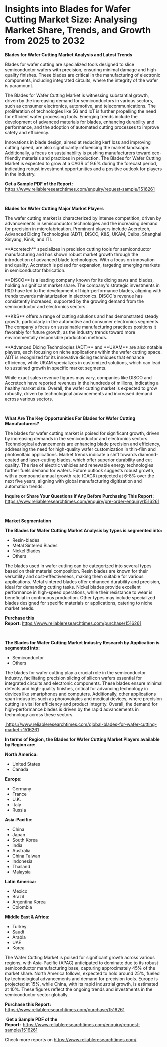 <p><h1>Insights into Blades for Wafer Cutting Market Size: Analysing Market Share, Trends, and Growth from 2025 to 2032</h1></p><p><strong>Blades for Wafer Cutting Market Analysis and Latest Trends</strong></p>
<p><p>Blades for wafer cutting are specialized tools designed to slice semiconductor wafers with precision, ensuring minimal damage and high-quality finishes. These blades are critical in the manufacturing of electronic components, including integrated circuits, where the integrity of the wafer is paramount. </p><p>The Blades for Wafer Cutting Market is witnessing substantial growth, driven by the increasing demand for semiconductors in various sectors, such as consumer electronics, automotive, and telecommunications. The proliferation of technologies like 5G and IoT is further propelling the need for efficient wafer processing tools. Emerging trends include the development of advanced materials for blades, enhancing durability and performance, and the adoption of automated cutting processes to improve safety and efficiency.</p><p>Innovations in blade design, aimed at reducing kerf loss and improving cutting speed, are also significantly influencing the market landscape. Additionally, a focus on sustainability is pushing manufacturers toward eco-friendly materials and practices in production. The Blades for Wafer Cutting Market is expected to grow at a CAGR of 9.6% during the forecast period, indicating robust investment opportunities and a positive outlook for players in the industry.</p></p>
<p><strong>Get a Sample PDF of the Report:&nbsp;</strong> <a href="https://www.reliableresearchtimes.com/enquiry/request-sample/1516261?utm_campaign=2643&utm_medium=2&utm_source=Github&utm_content=ia&utm_term=29032025&utm_id=blades-for-wafer-cutting">https://www.reliableresearchtimes.com/enquiry/request-sample/1516261</a></p>
<p>&nbsp;</p>
<p><strong>Blades for Wafer Cutting Major Market Players</strong></p>
<p><p>The wafer cutting market is characterized by intense competition, driven by advancements in semiconductor technologies and the increasing demand for precision in microfabrication. Prominent players include Accretech, Advanced Dicing Technologies (ADT), DISCO, K&S, UKAM, Ceiba, Shanghai Sinyang, Kinik, and ITI. </p><p>**Accretech** specializes in precision cutting tools for semiconductor manufacturing and has shown robust market growth through the introduction of advanced blade technologies. With a focus on innovation and quality, Accretech is poised for expansion, targeting emerging markets in semiconductor fabrication.</p><p>**DISCO** is a leading company known for its dicing saws and blades, holding a significant market share. The company's strategic investments in R&D have led to the development of high-performance blades, aligning with trends towards miniaturization in electronics. DISCO's revenue has consistently increased, supported by the growing demand from the semiconductor and electronics sectors.</p><p>**K&S** offers a range of cutting solutions and has demonstrated steady growth, particularly in the automotive and consumer electronics segments. The company's focus on sustainable manufacturing practices positions it favorably for future growth, as the industry trends toward more environmentally responsible production methods.</p><p>**Advanced Dicing Technologies (ADT)** and **UKAM** are also notable players, each focusing on niche applications within the wafer cutting space. ADT is recognized for its innovative dicing techniques that enhance efficiency, while UKAM specializes in customized solutions, which can lead to sustained growth in specific market segments.</p><p>While exact sales revenue figures may vary, companies like DISCO and Accretech have reported revenues in the hundreds of millions, indicating a healthy market size. Overall, the wafer cutting market is expected to grow robustly, driven by technological advancements and increased demand across various sectors.</p></p>
<p>&nbsp;</p>
<p><strong>What Are The Key Opportunities For Blades for Wafer Cutting Manufacturers?</strong></p>
<p><p>The blades for wafer cutting market is poised for significant growth, driven by increasing demands in the semiconductor and electronics sectors. Technological advancements are enhancing blade precision and efficiency, addressing the need for high-quality wafer customization in thin-film and photovoltaic applications. Market trends indicate a shift towards diamond-coated and laser-cutting blades, which offer superior durability and cut quality. The rise of electric vehicles and renewable energy technologies further fuels demand for wafers. Future outlook suggests robust growth, with a compound annual growth rate (CAGR) projected at 6-8% over the next five years, aligning with global manufacturing digitization and automation trends.</p></p>
<p><strong>Inquire or Share Your Questions If Any Before Purchasing This Report:</strong> <a href="https://www.reliableresearchtimes.com/enquiry/pre-order-enquiry/1516261?utm_campaign=2643&utm_medium=2&utm_source=Github&utm_content=ia&utm_term=29032025&utm_id=blades-for-wafer-cutting">https://www.reliableresearchtimes.com/enquiry/pre-order-enquiry/1516261</a></p>
<p>&nbsp;</p>
<p><strong>Market Segmentation</strong></p>
<p><strong>The Blades for Wafer Cutting Market Analysis by types is segmented into:</strong></p>
<p><ul><li>Resin-blades</li><li>Metal Sintered Blades</li><li>Nickel Blades</li><li>Others</li></ul></p>
<p><p>The blades used in wafer cutting can be categorized into several types based on their material composition. Resin blades are known for their versatility and cost-effectiveness, making them suitable for various applications. Metal sintered blades offer enhanced durability and precision, ideal for demanding cutting tasks. Nickel blades provide excellent performance in high-speed operations, while their resistance to wear is beneficial in continuous production. Other types may include specialized blades designed for specific materials or applications, catering to niche market needs.</p></p>
<p><strong>Purchase this Report:&nbsp;</strong><a href="https://www.reliableresearchtimes.com/purchase/1516261?utm_campaign=2643&utm_medium=2&utm_source=Github&utm_content=ia&utm_term=29032025&utm_id=blades-for-wafer-cutting">https://www.reliableresearchtimes.com/purchase/1516261</a></p>
<p>&nbsp;</p>
<p><strong>The Blades for Wafer Cutting Market Industry Research by Application is segmented into:</strong></p>
<p><ul><li>Semiconductor</li><li>Others</li></ul></p>
<p><p>The blades for wafer cutting play a crucial role in the semiconductor industry, facilitating precision slicing of silicon wafers essential for integrated circuits and electronic components. These blades ensure minimal defects and high-quality finishes, critical for advancing technology in devices like smartphones and computers. Additionally, other applications span industries such as photovoltaics and medical devices, where precision cutting is vital for efficiency and product integrity. Overall, the demand for high-performance blades is driven by the rapid advancements in technology across these sectors.</p></p>
<p><a href="https://www.reliableresearchtimes.com/global-blades-for-wafer-cutting-market-r1516261?utm_campaign=2643&utm_medium=2&utm_source=Github&utm_content=ia&utm_term=29032025&utm_id=blades-for-wafer-cutting">&nbsp;https://www.reliableresearchtimes.com/global-blades-for-wafer-cutting-market-r1516261</a></p>
<p><strong>In terms of Region, the Blades for Wafer Cutting Market Players available by Region are:</strong></p>
<p>
    <p> <strong> North America: </strong>
        <ul>
            <li>United States</li>
            <li>Canada</li>
        </ul>
        </p> 
    <p> <strong> Europe: </strong>
        <ul>
            <li>Germany</li>
            <li>France</li>
            <li>U.K.</li>
            <li>Italy</li>
            <li>Russia</li>
        </ul>
        </p> 
    <p> <strong> Asia-Pacific: </strong>
        <ul>
            <li>China</li>
            <li>Japan</li>
            <li>South Korea</li>
            <li>India</li>
            <li>Australia</li>
            <li>China Taiwan</li>
            <li>Indonesia</li>
            <li>Thailand</li>
            <li>Malaysia</li>
        </ul>
        </p> 
    <p> <strong> Latin America: </strong>
        <ul>
            <li>Mexico</li>
            <li>Brazil</li>
            <li>Argentina Korea</li>
            <li>Colombia</li>
        </ul>
        </p> 
    <p> <strong> Middle East & Africa: </strong>
        <ul>
            <li>Turkey</li>
            <li>Saudi</li>
            <li>Arabia</li>
            <li>UAE</li>
            <li>Korea</li>
        </ul>
    </p>
    </p>
<p><p>The Wafer Cutting Market is poised for significant growth across various regions, with Asia-Pacific (APAC) anticipated to dominate due to its robust semiconductor manufacturing base, capturing approximately 45% of the market share. North America follows, expected to hold around 25%, fueled by technological advancements and demand for precision tools. Europe is projected at 15%, while China, with its rapid industrial growth, is estimated at 10%. These figures reflect the ongoing trends and investments in the semiconductor sector globally.</p></p>
<p><strong>Purchase this Report: </strong><a href="https://www.reliableresearchtimes.com/purchase/1516261?utm_campaign=2643&utm_medium=2&utm_source=Github&utm_content=ia&utm_term=29032025&utm_id=blades-for-wafer-cutting">https://www.reliableresearchtimes.com/purchase/1516261</a></p>
<p>&nbsp;<strong>Get a Sample PDF of the Report:&nbsp;&nbsp;</strong><a href="https://www.reliableresearchtimes.com/enquiry/request-sample/1516261?utm_campaign=2643&utm_medium=2&utm_source=Github&utm_content=ia&utm_term=29032025&utm_id=blades-for-wafer-cutting">https://www.reliableresearchtimes.com/enquiry/request-sample/1516261</a></p>
<p><strong></strong></p>
<p>Check more reports on <a href="https://www.reliableresearchtimes.com/?utm_campaign=2643&utm_medium=2&utm_source=Github&utm_content=ia&utm_term=29032025&utm_id=blades-for-wafer-cutting">https://www.reliableresearchtimes.com/</a></p>